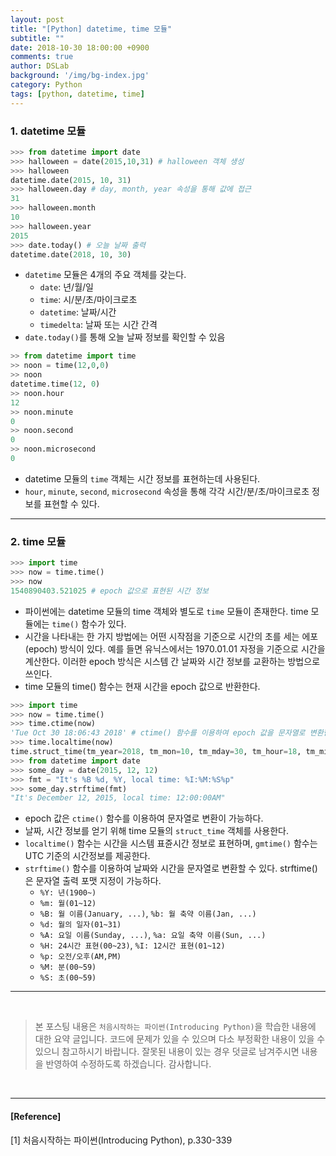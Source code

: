 ```yaml
---
layout: post
title: "[Python] datetime, time 모듈"
subtitle: ""
date: 2018-10-30 18:00:00 +0900
comments: true
author: DSLab
background: '/img/bg-index.jpg'
category: Python
tags: [python, datetime, time]
---
```


### 1. datetime 모듈  

```python
>>> from datetime import date
>>> halloween = date(2015,10,31) # halloween 객체 생성
>>> halloween
datetime.date(2015, 10, 31)
>>> halloween.day # day, month, year 속성을 통해 값에 접근
31
>>> halloween.month
10
>>> halloween.year
2015
>>> date.today() # 오늘 날짜 출력
datetime.date(2018, 10, 30)
```

  - `datetime` 모듈은 4개의 주요 객체를 갖는다.
    - `date`: 년/월/일
    - `time`: 시/분/초/마이크로초
    - `datetime`: 날짜/시간
    - `timedelta`: 날짜 또는 시간 간격
  - `date.today()`를 통해 오늘 날짜 정보를 확인할 수 있음

```python
>> from datetime import time
>> noon = time(12,0,0)
>> noon
datetime.time(12, 0)
>> noon.hour
12
>> noon.minute
0
>> noon.second
0
>> noon.microsecond
0
```

  - datetime 모듈의 `time` 객체는 시간 정보를 표현하는데 사용된다.
  - `hour`, `minute`, `second`, `microsecond` 속성을 통해 각각 시간/분/초/마이크로초 정보를 표현할 수 있다.

---

### 2. time 모듈

```python
>>> import time
>>> now = time.time()
>>> now
1540890403.521025 # epoch 값으로 표현된 시간 정보
```

  - 파이썬에는 datetime 모듈의 time 객체와 별도로 `time` 모듈이 존재한다. time 모듈에는 `time()` 함수가 있다.
  - 시간을 나타내는 한 가지 방법에는 어떤 시작점을 기준으로 시간의 초를 세는 에포(epoch) 방식이 있다. 예를 들면 유닉스에서는 1970.01.01 자정을 기준으로 시간을 계산한다. 이러한 epoch 방식은 시스템 간 날짜와 시간 정보를 교환하는 방법으로 쓰인다.
  - time 모듈의 time() 함수는 현재 시간을 epoch 값으로 반환한다.

```python
>>> import time
>>> now = time.time()
>>> time.ctime(now)
'Tue Oct 30 18:06:43 2018' # ctime() 함수를 이용하여 epoch 값을 문자열로 변환한 결과
>>> time.localtime(now)
time.struct_time(tm_year=2018, tm_mon=10, tm_mday=30, tm_hour=18, tm_min=6, tm_sec=43, tm_wday=1, tm_yday=303, tm_isdst=0)
>>> from datetime import date
>>> some_day = date(2015, 12, 12)
>>> fmt = "It's %B %d, %Y, local time: %I:%M:%S%p"
>>> some_day.strftime(fmt)
"It's December 12, 2015, local time: 12:00:00AM"
```

  - epoch 값은 `ctime()` 함수를 이용하여 문자열로 변환이 가능하다.
  - 날짜, 시간 정보를 얻기 위해 time 모듈의 `struct_time` 객체를 사용한다.
  - `localtime()` 함수는 시간을 시스템 표쥰시간 정보로 표현하며, `gmtime()` 함수는 UTC 기준의 시간정보를 제공한다.
  - `strftime()` 함수를 이용하여 날짜와 시간을 문자열로 변환할 수 있다. strftime()은 문자열 출력 포맷 지정이 가능하다.
    - `%Y: 년(1900~)`
    - `%m: 월(01~12)`
    - `%B: 월 이름(January, ...)`, `%b: 월 축약 이름(Jan, ...)`
    - `%d: 월의 일자(01~31)`
    - `%A: 요일 이름(Sunday, ...)`, `%a: 요일 축약 이름(Sun, ...)`
    - `%H: 24시간 표현(00~23)`, `%I: 12시간 표현(01~12)`
    - `%p: 오전/오후(AM,PM)`
    - `%M: 분(00~59)`
    - `%S: 초(00~59)`

---


<br>

>본 포스팅 내용은 `처음시작하는 파이썬(Introducing Python)`을 학습한 내용에 대한 요약 글입니다. 코드에 문제가 있을 수 있으며 다소 부정확한 내용이 있을 수 있으니 참고하시기 바랍니다. 잘못된 내용이 있는 경우 덧글로 남겨주시면 내용을 반영하여 수정하도록 하겠습니다. 감사합니다.

<br>

---

#### [Reference]

[1] 처음시작하는 파이썬(Introducing Python), p.330-339
